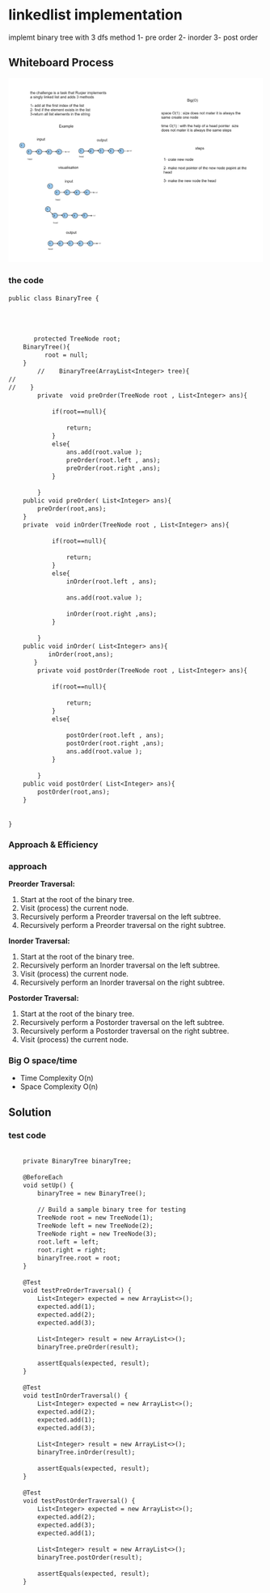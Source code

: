 # linkedlist implementation  
<!-- Description of the  -->
implemt binary tree with 3 dfs method 
1- pre order
2- inorder
3- post order
## Whiteboard Process
<!-- Embedded whiteboard image -->
![](../linked-list/assets/null%20(6).png)
### the code

```
public class BinaryTree {




       protected TreeNode root;
    BinaryTree(){
          root = null;
    }
        //    BinaryTree(ArrayList<Integer> tree){
//
//    }
        private  void preOrder(TreeNode root , List<Integer> ans){

            if(root==null){

                return;
            }
            else{
                ans.add(root.value );
                preOrder(root.left , ans);
                preOrder(root.right ,ans);
            }

        }
    public void preOrder( List<Integer> ans){
        preOrder(root,ans);
    }
    private  void inOrder(TreeNode root , List<Integer> ans){

            if(root==null){

                return;
            }
            else{
                inOrder(root.left , ans);

                ans.add(root.value );

                inOrder(root.right ,ans);
            }

        }
    public void inOrder( List<Integer> ans){
           inOrder(root,ans);
       }
        private void postOrder(TreeNode root , List<Integer> ans){

            if(root==null){

                return;
            }
            else{

                postOrder(root.left , ans);
                postOrder(root.right ,ans);
                ans.add(root.value );
            }

        }
    public void postOrder( List<Integer> ans){
        postOrder(root,ans);
    }


}
```

### Approach & Efficiency
<!-- What approach did you take? Why? What is the Big O space/time for this approach? -->
### approach
**Preorder Traversal:**

1. Start at the root of the binary tree.
2. Visit (process) the current node.
3. Recursively perform a Preorder traversal on the left subtree.
4. Recursively perform a Preorder traversal on the right subtree.

**Inorder Traversal:**

1. Start at the root of the binary tree.
2. Recursively perform an Inorder traversal on the left subtree.
3. Visit (process) the current node.
4. Recursively perform an Inorder traversal on the right subtree.

**Postorder Traversal:**

1. Start at the root of the binary tree.
2. Recursively perform a Postorder traversal on the left subtree.
3. Recursively perform a Postorder traversal on the right subtree.
4. Visit (process) the current node.


### Big O space/time
 * Time Complexity  O(n)
 * Space Complexity O(n)
## Solution
<!-- Show how to run your code, and examples of it in action -->
### test code 
```public class BinaryTreeTest {

    private BinaryTree binaryTree;

    @BeforeEach
    void setUp() {
        binaryTree = new BinaryTree();

        // Build a sample binary tree for testing
        TreeNode root = new TreeNode(1);
        TreeNode left = new TreeNode(2);
        TreeNode right = new TreeNode(3);
        root.left = left;
        root.right = right;
        binaryTree.root = root;
    }

    @Test
    void testPreOrderTraversal() {
        List<Integer> expected = new ArrayList<>();
        expected.add(1);
        expected.add(2);
        expected.add(3);

        List<Integer> result = new ArrayList<>();
        binaryTree.preOrder(result);

        assertEquals(expected, result);
    }

    @Test
    void testInOrderTraversal() {
        List<Integer> expected = new ArrayList<>();
        expected.add(2);
        expected.add(1);
        expected.add(3);

        List<Integer> result = new ArrayList<>();
        binaryTree.inOrder(result);

        assertEquals(expected, result);
    }

    @Test
    void testPostOrderTraversal() {
        List<Integer> expected = new ArrayList<>();
        expected.add(2);
        expected.add(3);
        expected.add(1);

        List<Integer> result = new ArrayList<>();
        binaryTree.postOrder(result);

        assertEquals(expected, result);
    }
``` 
